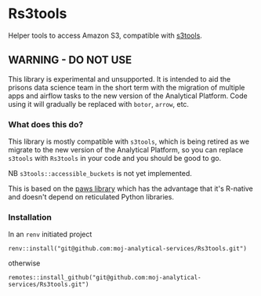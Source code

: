 # Rs3tools

Helper tools to access Amazon S3, compatible with 
[s3tools](https://github.com/moj-analytical-services/s3tools).

## WARNING - DO NOT USE
This library is experimental and unsupported. It is intended to aid the 
prisons data science team in the short term with the migration of multiple apps 
and airflow tasks to the new version of the Analytical Platform. 
Code using it will gradually be replaced with `botor`, `arrow`, etc.

### What does this do?
This library is mostly compatible with `s3tools`, which is being retired as we
migrate to the new version of the Analytical Platform, so you can replace 
`s3tools` with `Rs3tools` in your code and you should be good to go. 

NB `s3tools::accessible_buckets` is not yet implemented.

This is based on the [paws library](https://paws-r.github.io/) which has the
advantage that it's R-native and doesn't depend on reticulated Python libraries.

### Installation
In an `renv` initiated project
```
renv::install("git@github.com:moj-analytical-services/Rs3tools.git")
```
otherwise
```
remotes::install_github("git@github.com:moj-analytical-services/Rs3tools.git")
```

